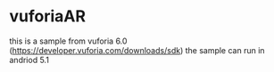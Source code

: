 # vuforiaAR
this is a sample from vuforia 6.0 (https://developer.vuforia.com/downloads/sdk)
the sample can run in andriod 5.1 
